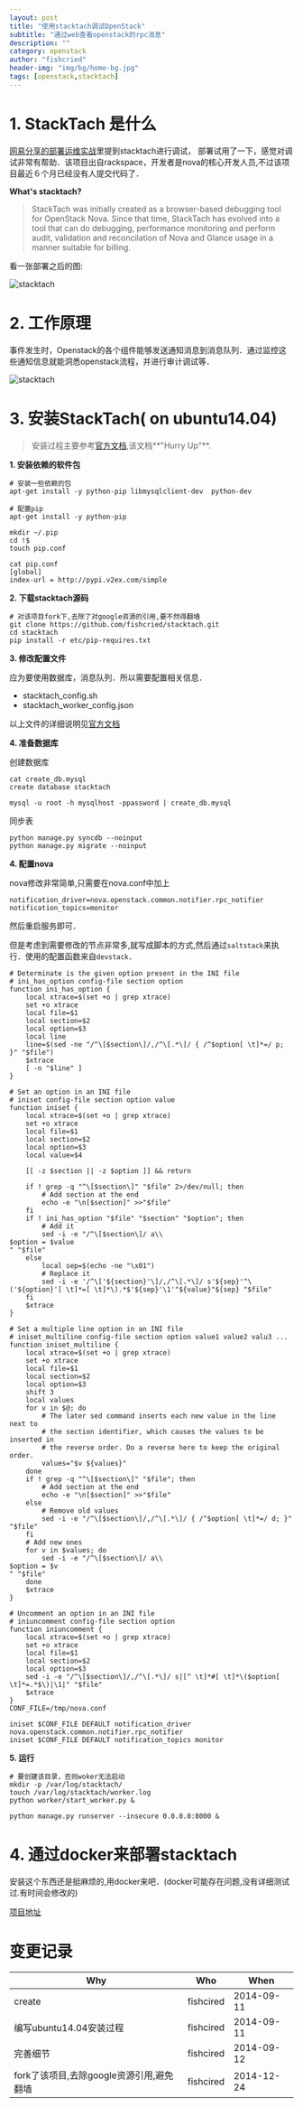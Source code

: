 ```yaml
---
layout: post
title: "使用stacktach调试OpenStack"
subtitle: "通过web查看openstack的rpc消息"
description: ""
category: openstack
author: "fishcried"
header-img: "img/bg/home-bg.jpg"
tags: [openstack,stacktach]
---
```


# 1. StackTach 是什么

[网易分享的部署运维实战](http://www.ibm.com/developerworks/cn/cloud/library/1408_zhangxl_openstack/)里提到stacktach进行调试，
部署试用了一下，感觉对调试非常有帮助．该项目出自rackspace，开发者是nova的核心开发人员,不过该项目最近６个月已经没有人提交代码了．

**What's stacktach?**

> StackTach was initially created as a browser-based debugging tool for OpenStack Nova.
> Since that time, StackTach has evolved into a tool that can do debugging, performance
> monitoring and perform audit, validation and reconcilation of Nova and Glance usage 
> in a manner suitable for billing.

看一张部署之后的图:

![stacktach](/img/stacktach.png)

# 2. 工作原理

事件发生时，Openstack的各个组件能够发送通知消息到消息队列．通过监控这些通知信息就能洞悉openstack流程，并进行审计调试等．

![stacktach](/img/stacktach.gif)

# 3. 安装StackTach( on ubuntu14.04)

>  安装过程主要参考[官方文档](http://stacktach.readthedocs.org/en/latest/setup.html),该文档**"Hurry Up"**.

**1. 安装依赖的软件包**

    # 安装一些依赖的包
    apt-get install -y python-pip libmysqlclient-dev  python-dev

    # 配置pip
    apt-get install -y python-pip

    mkdir ~/.pip
    cd !$
    touch pip.conf

    cat pip.conf
    [global]
    index-url = http://pypi.v2ex.com/simple

**2. 下载stacktach源码**

    # 对该项目fork下,去除了对google资源的引用,要不然得翻墙
    git clone https://github.com/fishcried/stacktach.git
    cd stacktach
    pip install -r etc/pip-requires.txt

**3. 修改配置文件**

应为要使用数据库，消息队列．所以需要配置相关信息．

- stacktach_config.sh
- stacktach_worker_config.json

以上文件的详细说明见[官方文档](http://stacktach.readthedocs.org/en/latest/setup.html)

**4. 准备数据库**

创建数据库

	cat create_db.mysql
	create database stacktach
	
	mysql -u root -h mysqlhost -ppassword | create_db.mysql

同步表

	python manage.py syncdb --noinput
	python manage.py migrate --noinput

**4. 配置nova**

nova修改非常简单,只需要在nova.conf中加上

	notification_driver=nova.openstack.common.notifier.rpc_notifier
	notification_topics=monitor

然后重启服务即可．

但是考虑到需要修改的节点非常多,就写成脚本的方式,然后通过`saltstack`来执行．使用的配置函数来自`devstack`．
	
	# Determinate is the given option present in the INI file
	# ini_has_option config-file section option
	function ini_has_option {
	    local xtrace=$(set +o | grep xtrace)
	    set +o xtrace
	    local file=$1
	    local section=$2
	    local option=$3
	    local line
	    line=$(sed -ne "/^\[$section\]/,/^\[.*\]/ { /^$option[ \t]*=/ p; }" "$file")
	    $xtrace
	    [ -n "$line" ]
	}
	
	# Set an option in an INI file
	# iniset config-file section option value
	function iniset {
	    local xtrace=$(set +o | grep xtrace)
	    set +o xtrace
	    local file=$1
	    local section=$2
	    local option=$3
	    local value=$4
	
	    [[ -z $section || -z $option ]] && return
	
	    if ! grep -q "^\[$section\]" "$file" 2>/dev/null; then
	        # Add section at the end
	        echo -e "\n[$section]" >>"$file"
	    fi
	    if ! ini_has_option "$file" "$section" "$option"; then
	        # Add it
	        sed -i -e "/^\[$section\]/ a\\
	$option = $value
	" "$file"
	    else
	        local sep=$(echo -ne "\x01")
	        # Replace it
	        sed -i -e '/^\['${section}'\]/,/^\[.*\]/ s'${sep}'^\('${option}'[ \t]*=[ \t]*\).*$'${sep}'\1'"${value}"${sep} "$file"
	    fi
	    $xtrace
	}
	
	# Set a multiple line option in an INI file
	# iniset_multiline config-file section option value1 value2 valu3 ...
	function iniset_multiline {
	    local xtrace=$(set +o | grep xtrace)
	    set +o xtrace
	    local file=$1
	    local section=$2
	    local option=$3
	    shift 3
	    local values
	    for v in $@; do
	        # The later sed command inserts each new value in the line next to
	        # the section identifier, which causes the values to be inserted in
	        # the reverse order. Do a reverse here to keep the original order.
	        values="$v ${values}"
	    done
	    if ! grep -q "^\[$section\]" "$file"; then
	        # Add section at the end
	        echo -e "\n[$section]" >>"$file"
	    else
	        # Remove old values
	        sed -i -e "/^\[$section\]/,/^\[.*\]/ { /^$option[ \t]*=/ d; }" "$file"
	    fi
	    # Add new ones
	    for v in $values; do
	        sed -i -e "/^\[$section\]/ a\\
	$option = $v
	" "$file"
	    done
	    $xtrace
	}
	
	# Uncomment an option in an INI file
	# iniuncomment config-file section option
	function iniuncomment {
	    local xtrace=$(set +o | grep xtrace)
	    set +o xtrace
	    local file=$1
	    local section=$2
	    local option=$3
	    sed -i -e "/^\[$section\]/,/^\[.*\]/ s|[^ \t]*#[ \t]*\($option[ \t]*=.*$\)|\1|" "$file"
	    $xtrace
	}
	CONF_FILE=/tmp/nova.conf
	
	iniset $CONF_FILE DEFAULT notification_driver nova.openstack.common.notifier.rpc_notifier
	iniset $CONF_FILE DEFAULT notification_topics monitor

**5. 运行**
	
	# 要创建该目录，否则woker无法启动
	mkdir -p /var/log/stacktach/
	touch /var/log/stacktach/worker.log
	python worker/start_worker.py &
	
	python manage.py runserver --insecure 0.0.0.0:8000 &

# 4. 通过docker来部署stacktach

安装这个东西还是挺麻烦的,用docker来吧．(docker可能存在问题,没有详细测试过.有时间会修改的)

[项目地址](https://github.com/fishcried/docker-stacktach)

# 变更记录

|Why | Who | When |
|----|-----|------|
|create|fishcired|2014-09-11|
|编写ubuntu14.04安装过程|fishcired|2014-09-11|
|完善细节|fishcired|2014-09-12|
|fork了该项目,去除google资源引用,避免翻墙|fishcired|2014-12-24 |
